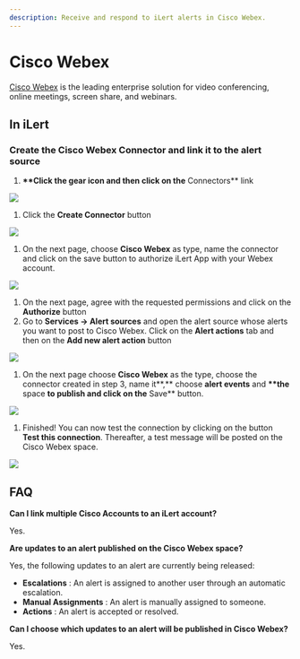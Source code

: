 ```yaml
---
description: Receive and respond to iLert alerts in Cisco Webex.
---
```


# Cisco Webex

[Cisco Webex](https://www.webex.com/) is the leading enterprise solution for video conferencing, online meetings, screen share, and webinars.

## In iLert <a href="#create-alarm-source" id="create-alarm-source"></a>

### Create the Cisco Webex Connector and link it to the alert source

1. **\*\*Click the gear icon and then click on the** Connectors\*\* link

![](../.gitbook/assets/Screenshot\_16\_03\_21\_\_15\_46.png)

1. Click the **Create Connector** button

![](../.gitbook/assets/Screenshot\_16\_03\_21\_\_15\_48.png)

1. On the next page, choose **Cisco Webex** as type, name the connector and click on the save button to authorize iLert App with your Webex account.

![](../.gitbook/assets/Screenshot\_19\_03\_21\_\_07\_50.png)

1. On the next page, agree with the requested permissions and click on the **Authorize** button
2. Go to **Services -> Alert sources** and open the alert source whose alerts you want to post to Cisco Webex. Click on the **Alert actions** tab and then on the **Add new alert action** button

![](../.gitbook/assets/Screenshot\_16\_03\_21\_\_16\_04.png)

1. On the next page choose **Cisco Webex** as the type, choose the connector created in step 3, name it**,** choose **alert events** and **\*\*the** space **to publish and click on the** Save\*\* button.

![](../.gitbook/assets/Screenshot\_19\_03\_21\_\_07\_54.png)

1. Finished! You can now test the connection by clicking on the button **Test this connection**. Thereafter, a test message will be posted on the Cisco Webex space.

![](../.gitbook/assets/Screenshot\_19\_03\_21\_\_07\_21.png)

## FAQ <a href="#faq" id="faq"></a>

**Can I link multiple Cisco Accounts to an iLert account?**

Yes.

**Are updates to an alert published on the Cisco Webex space?**

Yes, the following updates to an alert are currently being released:

* **Escalations** : An alert is assigned to another user through an automatic escalation.
* **Manual Assignments** : An alert is manually assigned to someone.
* **Actions** : An alert is accepted or resolved.

**Can I choose which updates to an alert will be published in Cisco Webex?**

Yes.
